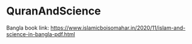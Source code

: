 # QuranAndScience

Bangla book link: https://www.islamicboisomahar.in/2020/11/islam-and-science-in-bangla-pdf.html
